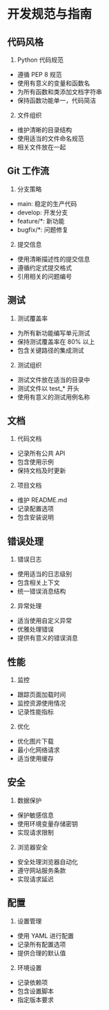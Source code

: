 # 开发规范与指南

## 代码风格

1. Python 代码规范
- 遵循 PEP 8 规范
- 使用有意义的变量和函数名
- 为所有函数和类添加文档字符串
- 保持函数功能单一，代码简洁

2. 文件组织
- 维护清晰的目录结构
- 使用适当的文件命名规范
- 相关文件放在一起

## Git 工作流

1. 分支策略
- main: 稳定的生产代码
- develop: 开发分支
- feature/*: 新功能
- bugfix/*: 问题修复

2. 提交信息
- 使用清晰描述性的提交信息
- 遵循约定式提交格式
- 引用相关的问题编号

## 测试

1. 测试覆盖率
- 为所有新功能编写单元测试
- 保持测试覆盖率在 80% 以上
- 包含关键路径的集成测试

2. 测试组织
- 测试文件放在适当的目录中
- 测试文件以 test_* 开头
- 使用有意义的测试用例名称

## 文档

1. 代码文档
- 记录所有公共 API
- 包含使用示例
- 保持文档及时更新

2. 项目文档
- 维护 README.md
- 记录配置选项
- 包含安装说明

## 错误处理

1. 错误日志
- 使用适当的日志级别
- 包含相关上下文
- 统一错误消息结构

2. 异常处理
- 适当使用自定义异常
- 优雅处理错误
- 提供有意义的错误消息

## 性能

1. 监控
- 跟踪页面加载时间
- 监控资源使用情况
- 记录性能指标

2. 优化
- 优化图片下载
- 最小化网络请求
- 适当使用缓存

## 安全

1. 数据保护
- 保护敏感信息
- 使用环境变量存储密钥
- 实现请求限制

2. 浏览器安全
- 安全处理浏览器自动化
- 遵守网站服务条款
- 实现请求延迟

## 配置

1. 设置管理
- 使用 YAML 进行配置
- 记录所有配置选项
- 提供合理的默认值

2. 环境设置
- 记录依赖项
- 包含设置脚本
- 指定版本要求 